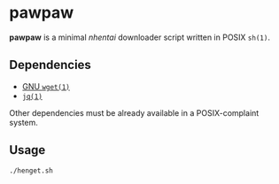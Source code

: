 # pawpaw

**pawpaw** is a minimal *nhentai* downloader script written in POSIX `sh(1)`.


## Dependencies

- [GNU `wget(1)`](https://www.gnu.org/software/wget)
- [`jq(1)`](https://stedolan.github.io/jq/)

Other dependencies must be already available in a POSIX-complaint system.


## Usage

```sh
./henget.sh
```


